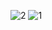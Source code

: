 ![2](https://github.com/fariidlotfi/simple-quiz-app/assets/138003177/0b9747f5-6ced-4ebe-a568-13c5ab2c99df)
![1](https://github.com/fariidlotfi/simple-quiz-app/assets/138003177/779a128e-7155-43f2-91cf-6f83ef8928c2)
